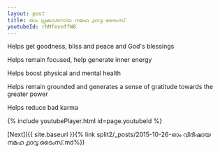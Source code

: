 ```yaml
---
layout: post
title: ഓം പ്രകാശനായ നമഹ ൧൦൮ ടൈംസ്
youtubeId: rhMfevnffW8
---
```

 
 
Helps get goodness, bliss and peace and God's blessings
 
Helps remain focused, help generate inner energy 
 
Helps boost physical and mental health 
 
Helps remain grounded and generates a sense of gratitude towards the greater power 
 
Helps reduce bad karma
 
 
 
 


{% include youtubePlayer.html id=page.youtubeId %}
 
[Next]({{ site.baseurl }}{% link  split2/_posts/2015-10-26-ഓം വിദിഷായ നമഹ ൧൦൮ ടൈംസ്.md%})
 
